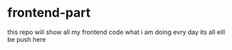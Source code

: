# frontend-part

this repo will show all my frontend code
what i am doing evry day its all eill be push here
